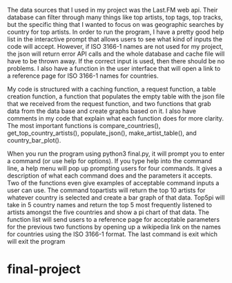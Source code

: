 The data sources that I used in my project was the Last.FM web api. Their database can filter through many things like top artists, top tags, top tracks, but the specific thing that I wanted to focus on was geographic searches by country for top artists. In order to run the program, I have a pretty good help list in the interactive prompt that allows users to see what kind of inputs the code will accept. However, if ISO 3166-1 names are not used for my project, the json will return error API calls and the whole database and cache file will have to be thrown away. If the correct input is used, then there should be no problems. I also have a function in the user interface that will open a link to a reference page for ISO 3166-1 names for countries. 

My code is structured with a caching function, a request function, a table creation function, a function that populates the empty table with the json file that we received from the request function, and two functions that grab data from the data base and create graphs based on it. I also have comments in my code that explain what each function does for more clarity. The most important functions is compare_countries(), get_top_country_artists(), populate_json(), make_artist_table(), and country_bar_plot().

When you run the program using python3 final.py, it will prompt you to enter a command (or use help for options). If you type help into the command line, a help menu will pop up prompting users for four commands. It gives a description of what each command does and the parameters it accepts. Two of the functions even give examples of acceptable command inputs a user can use. The command topartists <Country> will return the top 10 artists for whatever country is selected and create a bar graph of that data. Top5pi will take in 5 country names and return the top 5 most frequently listened to artists amongst the five countries and show a pi chart of that data. The function list will send users to a reference page for acceptable parameters for the previous two functions by opening up a wikipedia link on the names for countries using the ISO 3166-1 format. The last command is exit which will exit the program
# final-project
